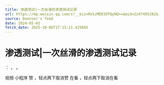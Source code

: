 ```yaml
---
title: 渗透测试|一次丝滑的渗透测试记录
url: https://mp.weixin.qq.com/s?__biz=MzkzMDE5OTQyNQ==&mid=2247485282&idx=1&sn=75e422fef1984fa5d2402b4a8eca2a4d
source: Doonsec's feed
date: 2024-05-01
fetch_date: 2025-10-06T17:15:11.425685
---
```


# 渗透测试|一次丝滑的渗透测试记录

：
，
。

视频
小程序
赞
，轻点两下取消赞
在看
，轻点两下取消在看